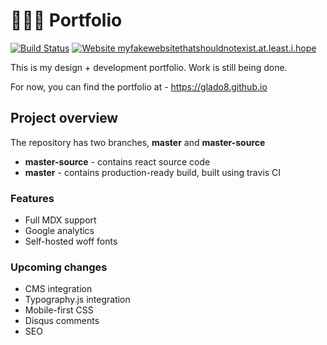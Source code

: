 # 👨🏾‍💻 Portfolio
[![Build Status](https://travis-ci.com/GLaDO8/GLaDO8.github.io.svg?token=kwy6JTqypCHNWBv5ksjB&branch=master-source)](https://travis-ci.com/GLaDO8/GLaDO8.github.io)
[![Website myfakewebsitethatshouldnotexist.at.least.i.hope](https://img.shields.io/website-up-down-green-red/http/myfakewebsitethatshouldnotexist.at.least.i.hope.svg)](http://myfakewebsitethatshouldnotexist.at.least.i.hope/)

This is my design + development portfolio. Work is still being done.

For now, you can find the portfolio at - https://glado8.github.io

## Project overview
The repository has two branches, **master** and **master-source**
* **master-source** - contains react source code
* **master** - contains production-ready build, built using travis CI

### Features
* Full MDX support
* Google analytics
* Self-hosted woff fonts

### Upcoming changes
* CMS integration
* Typography.js integration
* Mobile-first CSS
* Disqus comments
* SEO
